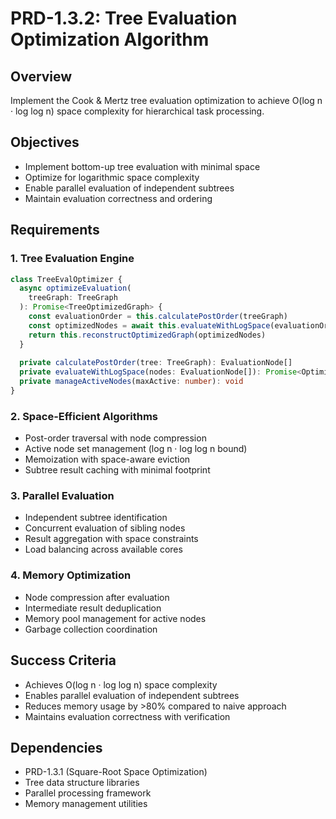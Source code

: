 # PRD-1.3.2: Tree Evaluation Optimization Algorithm

## Overview
Implement the Cook & Mertz tree evaluation optimization to achieve O(log n · log log n) space complexity for hierarchical task processing.

## Objectives
- Implement bottom-up tree evaluation with minimal space
- Optimize for logarithmic space complexity
- Enable parallel evaluation of independent subtrees
- Maintain evaluation correctness and ordering

## Requirements

### 1. Tree Evaluation Engine
```typescript
class TreeEvalOptimizer {
  async optimizeEvaluation(
    treeGraph: TreeGraph
  ): Promise<TreeOptimizedGraph> {
    const evaluationOrder = this.calculatePostOrder(treeGraph)
    const optimizedNodes = await this.evaluateWithLogSpace(evaluationOrder)
    return this.reconstructOptimizedGraph(optimizedNodes)
  }
  
  private calculatePostOrder(tree: TreeGraph): EvaluationNode[]
  private evaluateWithLogSpace(nodes: EvaluationNode[]): Promise<OptimizedNode[]>
  private manageActiveNodes(maxActive: number): void
}
```

### 2. Space-Efficient Algorithms
- Post-order traversal with node compression
- Active node set management (log n · log log n bound)
- Memoization with space-aware eviction
- Subtree result caching with minimal footprint

### 3. Parallel Evaluation
- Independent subtree identification
- Concurrent evaluation of sibling nodes
- Result aggregation with space constraints
- Load balancing across available cores

### 4. Memory Optimization
- Node compression after evaluation
- Intermediate result deduplication
- Memory pool management for active nodes
- Garbage collection coordination

## Success Criteria
- Achieves O(log n · log log n) space complexity
- Enables parallel evaluation of independent subtrees
- Reduces memory usage by >80% compared to naive approach
- Maintains evaluation correctness with verification

## Dependencies
- PRD-1.3.1 (Square-Root Space Optimization)
- Tree data structure libraries
- Parallel processing framework
- Memory management utilities